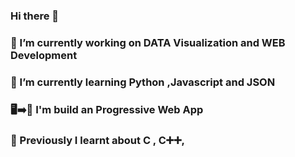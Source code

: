 ### Hi there 👋
### 🔭 I’m currently working on DATA Visualization and WEB Development 
### 🌱 I’m currently learning Python ,Javascript and JSON 
### 🖥️➡️📱 I'm build an Progressive Web App
### 📙 Previously I learnt about C , C➕➕, 
<!-- 👯 I’m looking to collaborate on ...
- 🤔 I’m looking for help with ...
- 💬 Ask me about ...
- 📫 How to reach me: ...
- 😄 Pronouns: ...
- ⚡ Fun fact: ...
-->
